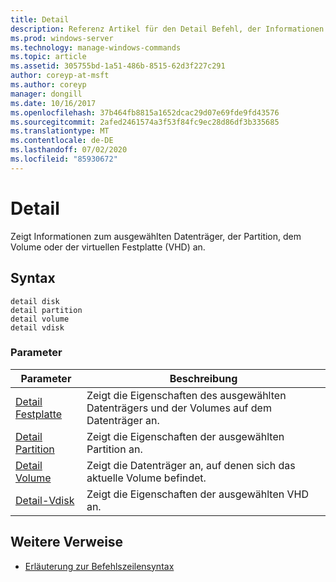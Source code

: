 ```yaml
---
title: Detail
description: Referenz Artikel für den Detail Befehl, der Informationen über den ausgewählten Datenträger, die Partition, das Volume oder die virtuelle Festplatte (VHD) anzeigt.
ms.prod: windows-server
ms.technology: manage-windows-commands
ms.topic: article
ms.assetid: 305755bd-1a51-486b-8515-62d3f227c291
author: coreyp-at-msft
ms.author: coreyp
manager: dongill
ms.date: 10/16/2017
ms.openlocfilehash: 37b464fb8815a1652dcac29d07e69fde9fd43576
ms.sourcegitcommit: 2afed2461574a3f53f84fc9ec28d86df3b335685
ms.translationtype: MT
ms.contentlocale: de-DE
ms.lasthandoff: 07/02/2020
ms.locfileid: "85930672"
---
```

# <a name="detail"></a>Detail

Zeigt Informationen zum ausgewählten Datenträger, der Partition, dem Volume oder der virtuellen Festplatte (VHD) an.

## <a name="syntax"></a>Syntax

```
detail disk
detail partition
detail volume
detail vdisk
```

### <a name="parameters"></a>Parameter

| Parameter | Beschreibung |
| --------- | ----------- |
| [Detail Festplatte](detail-disk.md) | Zeigt die Eigenschaften des ausgewählten Datenträgers und der Volumes auf dem Datenträger an. |
| [Detail Partition](detail-partition.md) | Zeigt die Eigenschaften der ausgewählten Partition an. |
| [Detail Volume](detail-volume.md) | Zeigt die Datenträger an, auf denen sich das aktuelle Volume befindet. |
| [Detail-Vdisk](detail-vdisk.md) | Zeigt die Eigenschaften der ausgewählten VHD an. |

## <a name="additional-references"></a>Weitere Verweise

- [Erläuterung zur Befehlszeilensyntax](command-line-syntax-key.md)
